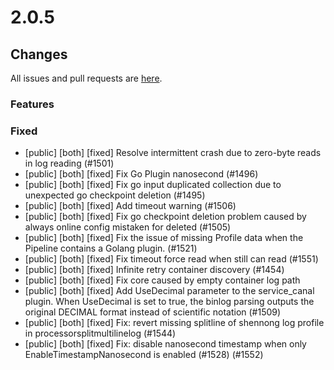 # 2.0.5

## Changes

All issues and pull requests are [here](https://github.com/alibaba/ilogtail/milestone/23).

### Features


### Fixed

- [public] [both] [fixed] Resolve intermittent crash due to zero-byte reads in log reading (#1501)
- [public] [both] [fixed] Fix Go Plugin nanosecond (#1496)
- [public] [both] [fixed] Fix go input duplicated collection due to unexpected go checkpoint deletion (#1495)
- [public] [both] [fixed] Add timeout warning (#1506)
- [public] [both] [fixed] Fix go checkpoint deletion problem caused by always online config mistaken for deleted (#1505)
- [public] [both] [fixed] Fix the issue of missing Profile data when the Pipeline contains a Golang plugin. (#1521)
- [public] [both] [fixed] Fix timeout force read when still can read (#1551)
- [public] [both] [fixed] Infinite retry container discovery (#1454)
- [public] [both] [fixed] Fix core caused by empty container log path
- [public] [both] [fixed] Add UseDecimal parameter to the service_canal plugin. When UseDecimal is set to true, the binlog parsing outputs the original DECIMAL format instead of scientific notation (#1509)
- [public] [both] [fixed] Fix: revert missing splitline of shennong log profile in processorsplitmultilinelog (#1544)
- [public] [both] [fixed] Fix: disable nanosecond timestamp when only EnableTimestampNanosecond is enabled (#1528) (#1552)



